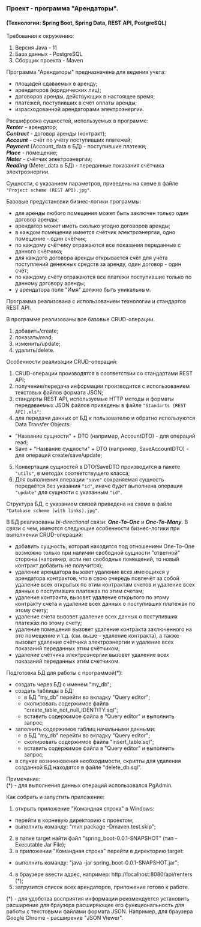 ### Проект - программа "Арендаторы".  
#### (Технологии: Spring Boot, Spring Data, REST API, PostgreSQL)  

Требования к окружению:
1. Версия Java - 11
1. База данных - PostgreSQL
1. Сборщик проекта - Maven

Программа "Арендаторы" предназначена для ведения учета:
- площадей сдаваемых в аренду;
- арендаторов (юридических лиц);
- договоров аренды, действующих в настоящее время;
- платежей, поступивших в счёт оплаты аренды;
- израсходованной арендаторами электроэнергии.

Расшифровка сущностей, используемых в программе:  
***Renter*** - арендатор;  
***Contract*** - договор аренды (контракт);  
***Account*** - счёт по учёту поступивших платежей;  
***Payment*** (Account_data в БД) - поступившие платежи;  
***Place*** - помещение;  
***Meter*** - счётчик электроэнергии;  
***Reading*** (Meter_data в БД) - переданные показания счётчика электроэнергии.  
  
Сущности, с указанием параметров, приведены на схеме в файле `"Project scheme (REST API).jpg"`.  

Базовые предустановки бизнес-логики программы:
- для аренды любого помещения может быть заключен только один договор аренды;
- арендатор может иметь сколько угодно договоров аренды;
- в каждом помещении имеется счётчик электроэнергии, одно помещение - один счётчик;
- по каждому счётчику отражаются все показания переданные с данного счётчика;
- для каждого договора аренды открывается счёт для учёта поступлений денежных средств за аренду, один договор - один счёт;
- по каждому счёту отражаются все платежи поступившие только по данному договору аренды;
- у арендатора поле "Имя" должно быть уникальным.

Программа реализована с использованием технологии и стандартов REST API.

В программе реализованы все базовые CRUD-операции.
1. добавить/create;
1. показать/read;
1. изменить/update;
1. удалить/delete.

Особенности реализации CRUD-операций:
1. CRUD-операции производятся в соответствии со стандартами REST API;
1. получение/передача информации производится с использованием текстовых файлов формата JSON;
1. стандарты REST API, используемые HTTP методы и форматы передаваемых JSON файлов приведены в файле `"Standarts (REST API).xls"`;
1. для передачи данных от БД к пользователю и обратно используются Data Transfer Objects:
- "Название сущности" + DTO (например, AccountDTO) - для операций read;
- Save + "Название сущности" + DTO (например, SaveAccountDTO) - для операций create/save/update;
5. Конвертация сущностей в DTO/SaveDTO производится в пакете `"utils"`, в методах соответствущего класса;
1. Для выполнения операции `"save"` сохраняемая сущность передаётся без указания `"id"`, иначе будет выполнена операция `"update"` для сущности с указанным `"id"`.

Структура БД, с указанием связей приведена на схеме в файле `"Database scheme (with links).jpg"`.

В БД реализованы *bi-directional* связи: ***One-To-One*** и ***One-To-Many***.
В связи с чем, имеются следующие особенности бизнес-логики при выполнении CRUD-операций:
- добавить сущность, которая находится под отношением One-To-One возможно только при наличии свободной сущности "ответной" стороны (например, если нет свободных помещений, то новый контракт добавить не получится);
- удаление арендатора вызовет удаление всех имеющихся у арендатора контрактов, что в свою очередь повлечёт за собой удаление всех открытых по этим контрактам счетов и удаление всех данных о поступивших платежах по этим счетам;
- удаление контракта, вызовет удаление открытого по этому контракту счета и удаление всех данных о поступивших платежах по этому счету;
- удаление счета вызовет удаление всех данных о поступивших платежах по этому счету;
- удаление помещения вызовет удаление контракта заключенного на это помещение и т.д. (см. выше - удаление контракта), а также вызовет удаление счётчика электроэнергии и удаление всех показаний переданных этим счётчиком;
- удаление счётчика электроэнергии вызовет удаление всех показаний переданных этим счетчиком.

Подготовка БД для работы с программой(*):
- создать через БД с именем "my_db";
- создать таблицы в БД:
	- в БД "my_db" перейти во вкладку "Query editor";
	- скопировать содержимое файла "create_table_not_null_IDENTITY.sql";
	- вставить содержимое файла в "Query editor" и выполнить запрос;
- заполнить содержимое таблиц начальными данными:
	- в БД "my_db" перейти во вкладку "Query editor";
	- скопировать содержимое файла "insert_table.sql";
	- вставить содержимое файла в "Query editor" и выполнить запрос;
- в случае возникновения необходимости, скрипты для удаления созданной БД находятся в файле "delete_db.sql".

Примечание:  
(*) - для выполнения данных операций использовался PgAdmin.

Как собрать и запустить приложение:
1. открыть приложение "Командная строка" в Windows:
- перейти в корневую директорию с проектом;
- выполнить команду: "mvn package -Dmaven.test.skip";
2. в папке target найти файл "spring_boot-0.0.1-SNAPSHOT" (тип - Executable Jar File);
1. в приложении "Командная строка" перейти в директорию target:
- выполнить команду: "java -jar spring_boot-0.0.1-SNAPSHOT.jar";   
4. в браузере ввести адрес, например: http://localhost:8080/api/renters (*);
1. загрузится список всех арендаторов, приложение готово к работе.

(*) - для удобства восприятия информации рекомендуется установить расширение для браузера расширяющее его функциональность для работы с текстовыми файлами формата JSON. Например, для браузера Google Chrome - расширение "JSON Viewer". 
